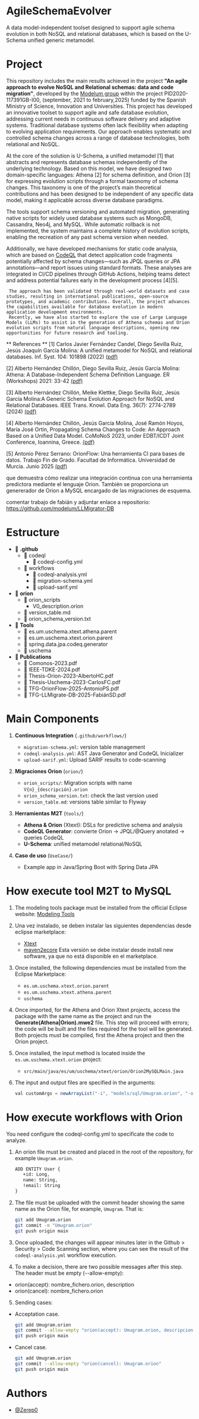 # AgileSchemaEvolver
A data model-independent toolset designed to support agile schema evolution in both NoSQL and relational databases, which is based on the U-Schema unified generic metamodel.

# Project

This repository includes the main results achieved in the project **"An agile approach to evolve NoSQL and Relational schemas: data and code migration"**, developed by the [Modelum group](https://modelum.github.io/) within the project PID2020-117391GB-I00, (september, 2021 to february,2025) funded by the Spanish Ministry of Science, Innovation and Universities. This project has developed an innovative toolset to support agile and safe database evolution, addressing current needs in continuous software delivery and adaptive systems. Traditional database systems often lack flexibility when adapting to evolving application requirements. Our approach enables systematic and controlled schema changes across a range of database technologies, both relational and NoSQL.

At the core of the solution is U-Schema, a unified metamodel [1] that abstracts and represents database schemas independently of the underlying technology. Based on this model, we have designed two domain-specific languages: Athena [2] for schema definition, and Orion [3] for expressing evolution scripts through a formal taxonomy of schema changes. This taxonomy is one of the project’s main theoretical contributions and has been designed to be independent of any specific data model, making it applicable across diverse database paradigms.

The tools support schema versioning and automated migration, generating native scripts for widely used database systems such as MongoDB, Cassandra, Neo4j, and MySQL. While automatic rollback is not implemented, the system maintains a complete history of evolution scripts, enabling the recreation of any past schema version when needed.

Additionally, we have developed mechanisms for static code analysia, which are based on [CodeQL](https://codeql.github.com/) that detect application code fragments potentially affected by schema changes—such as JPQL queries or JPA annotations—and report issues using standard formats. These analyses are integrated in CI/CD pipelines through GitHub Actions, helping teams detect and address potential failures early in the development process [4][5].

     The approach has been validated through real-world datasets and case studies, resulting in international publications, open-source prototypes, and academic contributions. Overall, the project advances the capabilities available for database evolution in modern application development environments.
     Recently, we have also started to explore the use of Large Language Models (LLMs) to assist in the generation of Athena schemas and Orion evolution scripts from natural language descriptions, opening new opportunities for future research and tooling.

** References **
[1] Carlos Javier Fernández Candel, Diego Sevilla Ruiz, Jesús Joaquín García Molina: A unified metamodel for NoSQL and relational databases. Inf. Syst. 104: 101898 (2022) [(pdf)](https://www.sciencedirect.com/science/article/pii/S0306437921001149)

[2] Alberto Hernández Chillón, Diego Sevilla Ruiz, Jesús García Molina: Athena: A Database-Independent Schema Definition Language. ER (Workshops) 2021: 33-42 [(pdf)](https://modelum.github.io/publications.html)

[3] Alberto Hernández Chillón, Meike Klettke, Diego Sevilla Ruiz, Jesús García Molina:A Generic Schema Evolution Approach for NoSQL and Relational Databases. IEEE Trans. Knowl. Data Eng. 36(7): 2774-2789 (2024) [(pdf)](https://ieeexplore.ieee.org/document/10420500)

[4] Alberto Hernández Chillón, Jesús García Molina, José Ramón Hoyos, María José Ortín, Propagating Schema Changes to Code: An Approach Based on a Unified Data Model. CoMoNoS 2023, under EDBT/ICDT Joint Conference, Ioannina, Greece. [(pdf)](https://modelum.github.io/publications.html)

[5] Antonio Pérez Serrano: OrionFlow: Una herramienta CI para bases de datos. Trabajo Fin de Grado. Facultad de Informática. Universidad de Murcia. Junio 2025 [(pdf)](./TFG-OrionFlow-2025-AntonioPS.pdf)


que demuestra cómo realizar una integración continua con una herramienta predictora mediante el lenguaje Orion. También se proporciona 
un genererador de Orion a MySQL encargado de las migraciones de esquema.

comentar trabajo de fabián y adjuntar enlace a repositorio: https://github.com/modelum/LLMigrator-DB

# Estructure 

- 📁 **.github**
  - 📁 codeql
    - 📄 codeql-config.yml
  - 📁 workflows
    - 📄 codeql-analysis.yml
    - 📄 migration-schema.yml
    - 📄 upload-sarif.yml
- 📁 **orion**
  - 📁 orion_scripts
    - V0_description.orion
  - 📄 version_table.md
  - 📄 orion_schema_version.txt
- 📁 **Tools**
  - 📁 es.um.uschema.xtext.athena.parent
  - 📁 es.um.uschema.xtext.orion.parent
  - 📁 spring.data.jpa.codeq.generator
  - 📁 uschema
- 📁 **Publications**
  - 📄 Comonos-2023.pdf
  - 📄 IEEE-TDKE-2024.pdf
  - 📄 Thesis-Orion-2023-AlbertoHC.pdf
  - 📄 Thesis-Uschema-2023-CarlosFC.pdf
  - 📄 TFG-OrionFlow-2025-AntonioPS.pdf
  - 📄 TFG-LLMigrate-DB-2025-FabiánSD.pdf

# Main Components

1. **Continuous Integration** (`.github/workflows/`)  
   - `migration-schema.yml`: version table management
   - `codeql-analysis.yml`: AST Java Generator and CodeQL Inicializer  
   - `upload-sarif.yml`: Upload SARIF results to code-scanning

2. **Migraciones Orion** (`orion/`)  
   - `orion_scripts/`: Migration scripts with name `V{n}_{descripción}.orion`  
   - `orion_schema_version.txt`: check the last version used
   - `version_table.md`: versions table similar to Flyway

3. **Herramientas M2T** (`tools/`)  
   - **Athena & Orion** (Xtext): DSLs for predictive schema and analysis
   - **CodeQL Generator**: convierte Orion → JPQL/@Query anotated → queries CodeQL  
   - **U-Schema**: unified metamodel relational/NoSQL  

4. **Caso de uso** (`UseCase/`)  
   - Example app in Java/Spring Boot with Spring Data JPA

# How execute tool M2T to MySQL

1. The modeling tools package must be installed from the official Eclipse website: [Modeling Tools](https://www.eclipse.org/downloads/packages/release/2024-12/r/eclipse-modeling-tools) 

2. Una vez instalado, se deben instalar las siguientes dependencias desde eclipse marketplace:
   - [Xtext](https://marketplace.eclipse.org/content/xtext)
   - [maven2ecore](https://download.eclipse.org/technology/m2e/releases/2.8.0) Esta versión se debe instalar desde install new software, ya que no está disponible en el marketplace.

3. Once installed, the following dependencies must be installed from the Eclipse Marketplace:
   - `es.um.uschema.xtext.orion.parent` 
   - `es.um.uschema.xtext.athena.parent`
   - `uschema`

4. Once imported, for the Athena and Orion Xtext projects, access the package with the same name as the project and run the **Generate(Athena|Orion).mwe2** file. This step will proceed with errors; the code will be built and the files required for the tool will be generated. Both projects must be compiled, first the Athena project and then the Orion project.

5. Once installed, the input method is located inside the `es.um.uschema.xtext.orion` project:
   - `src/main/java/es/um/uschema/xtext/orion/Orion2MySQLMain.java`

6. The input and output files are specified in the arguments:
   ```java
   val customArgs = newArrayList("-i", "models/sql/Umugram.orion", "-o", "models/sql/code-generated")
   ```

# How execute workflows with Orion 
You need configure the codeql-config.yml to specificate the code to analyze.

1. An orion file must be created and placed in the root of the repository, for example `Umugram.orion`.
   ```txt
   ADD ENTITY User {
      +id: Long,
      name: String,
      !email: String
   }
   ```
2. The file must be uploaded with the commit header showing the same name as the Orion file, for example, `Umugram`. That is:
   ```bash
   git add Umugram.orion
   git commit -m "Umugram.orion"
   git push origin main
   ```
3. Once uploaded, the changes will appear minutes later in the Github > Security > Code Scanning section, where you can see the result of the `codeql-analysis.yml` workflow execution.

4. To make a decision, there are two possible messages after this step. The header must be empty (--allow-empty):
- orion(accept): nombre_fichero.orion, description
- orion(cancel): nombre_fichero.orion

5. Sending cases: 
- Acceptation case. 
   ```bash
   git add Umugram.orion
   git commit --allow-empty "orion(accept): Umugram.orion, descripcion"
   git push origin main
   ```
- Cancel case.
   ```bash
   git add Umugram.orion
   git commit --allow-empty "orion(cancel): Umugram.orion"
   git push origin main
   ```

# Authors

- [@Zerep0](https://www.github.com/Zerep0)



